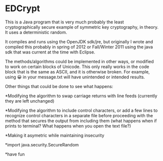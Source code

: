 # EDCrypt
This is a Java program that is very much probably the least cryptographically secure example of symmetric key cryptography, in theory.  It uses a deterministic random. 

It compiles and runs using the OpenJDK sdk/jre, but originally I wrote and compiled this probably in spring of 2012 or Fall/Winter 2011 using the java sdk that was current at the time with Eclipse.

The methods/algorithms could be implemented in other ways, or modified to work on certain blocks of Unicode. This only really works in the code block that is the same as ASCII, and it is otherwise broken. For example, using 😀 in your message.txt will have unintended or intended results. 

Other things that could be done to see what happens:

*Modifying the algorithm to swap carriage returns with line feeds (currently they are left unchanged)

*Modifying the algorithm to include control characters, or add a few lines to recognize control characters in a separate file before proceeding with the method that secures the output from including them (what happens when if prints to terminal? What happens when you open the text file?)

*Making it asymetric while maintaining insecurity

*import java.security.SecureRandom

*have fun
